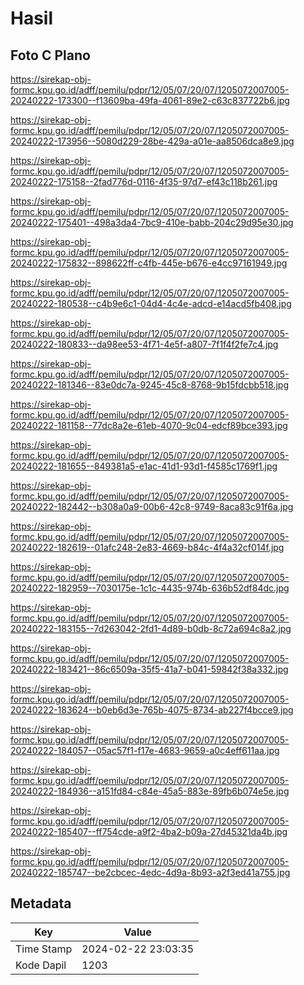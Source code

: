 # Hasil

## Foto C Plano

https://sirekap-obj-formc.kpu.go.id/adff/pemilu/pdpr/12/05/07/20/07/1205072007005-20240222-173300--f13609ba-49fa-4061-89e2-c63c837722b6.jpg

https://sirekap-obj-formc.kpu.go.id/adff/pemilu/pdpr/12/05/07/20/07/1205072007005-20240222-173956--5080d229-28be-429a-a01e-aa8506dca8e9.jpg

https://sirekap-obj-formc.kpu.go.id/adff/pemilu/pdpr/12/05/07/20/07/1205072007005-20240222-175158--2fad776d-0116-4f35-97d7-ef43c118b261.jpg

https://sirekap-obj-formc.kpu.go.id/adff/pemilu/pdpr/12/05/07/20/07/1205072007005-20240222-175401--498a3da4-7bc9-410e-babb-204c29d95e30.jpg

https://sirekap-obj-formc.kpu.go.id/adff/pemilu/pdpr/12/05/07/20/07/1205072007005-20240222-175832--898622ff-c4fb-445e-b676-e4cc97161949.jpg

https://sirekap-obj-formc.kpu.go.id/adff/pemilu/pdpr/12/05/07/20/07/1205072007005-20240222-180538--c4b9e6c1-04d4-4c4e-adcd-e14acd5fb408.jpg

https://sirekap-obj-formc.kpu.go.id/adff/pemilu/pdpr/12/05/07/20/07/1205072007005-20240222-180833--da98ee53-4f71-4e5f-a807-7f1f4f2fe7c4.jpg

https://sirekap-obj-formc.kpu.go.id/adff/pemilu/pdpr/12/05/07/20/07/1205072007005-20240222-181346--83e0dc7a-9245-45c8-8768-9b15fdcbb518.jpg

https://sirekap-obj-formc.kpu.go.id/adff/pemilu/pdpr/12/05/07/20/07/1205072007005-20240222-181158--77dc8a2e-61eb-4070-9c04-edcf89bce393.jpg

https://sirekap-obj-formc.kpu.go.id/adff/pemilu/pdpr/12/05/07/20/07/1205072007005-20240222-181655--849381a5-e1ac-41d1-93d1-f4585c1769f1.jpg

https://sirekap-obj-formc.kpu.go.id/adff/pemilu/pdpr/12/05/07/20/07/1205072007005-20240222-182442--b308a0a9-00b6-42c8-9749-8aca83c91f6a.jpg

https://sirekap-obj-formc.kpu.go.id/adff/pemilu/pdpr/12/05/07/20/07/1205072007005-20240222-182619--01afc248-2e83-4669-b84c-4f4a32cf014f.jpg

https://sirekap-obj-formc.kpu.go.id/adff/pemilu/pdpr/12/05/07/20/07/1205072007005-20240222-182959--7030175e-1c1c-4435-974b-636b52df84dc.jpg

https://sirekap-obj-formc.kpu.go.id/adff/pemilu/pdpr/12/05/07/20/07/1205072007005-20240222-183155--7d263042-2fd1-4d89-b0db-8c72a694c8a2.jpg

https://sirekap-obj-formc.kpu.go.id/adff/pemilu/pdpr/12/05/07/20/07/1205072007005-20240222-183421--86c6509a-35f5-41a7-b041-59842f38a332.jpg

https://sirekap-obj-formc.kpu.go.id/adff/pemilu/pdpr/12/05/07/20/07/1205072007005-20240222-183624--b0eb6d3e-765b-4075-8734-ab227f4bcce9.jpg

https://sirekap-obj-formc.kpu.go.id/adff/pemilu/pdpr/12/05/07/20/07/1205072007005-20240222-184057--05ac57f1-f17e-4683-9659-a0c4eff611aa.jpg

https://sirekap-obj-formc.kpu.go.id/adff/pemilu/pdpr/12/05/07/20/07/1205072007005-20240222-184936--a151fd84-c84e-45a5-883e-89fb6b074e5e.jpg

https://sirekap-obj-formc.kpu.go.id/adff/pemilu/pdpr/12/05/07/20/07/1205072007005-20240222-185407--ff754cde-a9f2-4ba2-b09a-27d45321da4b.jpg

https://sirekap-obj-formc.kpu.go.id/adff/pemilu/pdpr/12/05/07/20/07/1205072007005-20240222-185747--be2cbcec-4edc-4d9a-8b93-a2f3ed41a755.jpg


## Metadata

| Key        | Value               |
| ---------- | ------------------- |
| Time Stamp | 2024-02-22 23:03:35 |
| Kode Dapil | 1203                |



